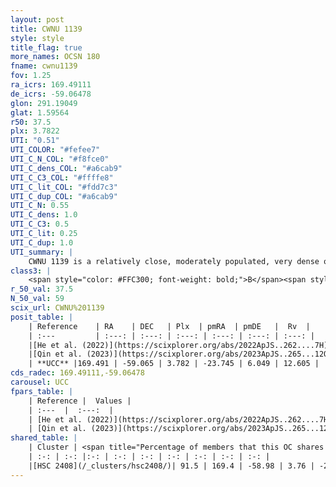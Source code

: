 ```yaml
---
layout: post
title: CWNU 1139
style: style
title_flag: true
more_names: OCSN 180
fname: cwnu1139
fov: 1.25
ra_icrs: 169.49111
de_icrs: -59.06478
glon: 291.19049
glat: 1.59564
r50: 37.5
plx: 3.7822
UTI: "0.51"
UTI_COLOR: "#fefee7"
UTI_C_N_COL: "#f8fce0"
UTI_C_dens_COL: "#a6cab9"
UTI_C_C3_COL: "#ffffe8"
UTI_C_lit_COL: "#fdd7c3"
UTI_C_dup_COL: "#a6cab9"
UTI_C_N: 0.55
UTI_C_dens: 1.0
UTI_C_C3: 0.5
UTI_C_lit: 0.25
UTI_C_dup: 1.0
UTI_summary: |
    CWNU 1139 is a relatively close, moderately populated, very dense object of intermediate C3 quality. It was recently reported in the literature. This object shares a large percentage of members with a later reported entry.
class3: |
    <span style="color: #FFC300; font-weight: bold;">B</span><span style="color: #FFC300; font-weight: bold;">B</span>
r_50_val: 37.5
N_50_val: 59
scix_url: CWNU%201139
posit_table: |
    | Reference    | RA    | DEC   | Plx  | pmRA  | pmDE   |  Rv  |
    | :---         | :---: | :---: | :---: | :---: | :---: | :---: |
    |[He et al. (2022)](https://scixplorer.org/abs/2022ApJS..262....7H) | 169.446 | -59.164 | 3.765 | -23.729 | 6.079 | -- |
    |[Qin et al. (2023)](https://scixplorer.org/abs/2023ApJS..265...12Q) | 169.49 | -59.16 | 3.78 | -23.72 | 6.1 | 13.59 |
    | **UCC** |169.491 | -59.065 | 3.782 | -23.745 | 6.049 | 12.605 | 
cds_radec: 169.49111,-59.06478
carousel: UCC
fpars_table: |
    | Reference |  Values |
    | :---  |  :---:  |
    | [He et al. (2022)](https://scixplorer.org/abs/2022ApJS..262....7H) | `A0=0.35, logAge=7.9` |
    | [Qin et al. (2023)](https://scixplorer.org/abs/2023ApJS..265...12Q) | `E(B-V)=0.01, m-M=6.99, logt=8.45` |
shared_table: |
    | Cluster | <span title="Percentage of members that this OC shares with the ones listed">%</span>   | RA   | DEC   | Plx   | pmRA  | pmDE  | Rv | UTI |
    | :-: | :-: |:-: | :-: | :-: | :-: | :-: | :-: | :-: |
    |[HSC 2408](/_clusters/hsc2408/)| 91.5 | 169.4 | -58.98 | 3.76 | -23.53 | 6.11 | 12.61 |0.14 |
---
```

